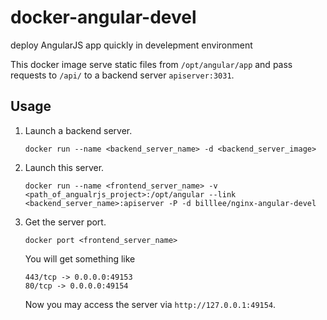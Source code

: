# docker-angular-devel
deploy AngularJS app quickly in develepment environment

This docker image serve static files from `/opt/angular/app` and pass requests to `/api/` to a backend server `apiserver:3031`.

## Usage

1. Launch a backend server.

    ```
    docker run --name <backend_server_name> -d <backend_server_image>
    ```

2. Launch this server.

    ```
    docker run --name <frontend_server_name> -v <path_of_angualrjs_project>:/opt/angular --link <backend_server_name>:apiserver -P -d billlee/nginx-angular-devel
    ```

3. Get the server port.

    ```
    docker port <frontend_server_name>
    ```

    You will get something like

    ```
    443/tcp -> 0.0.0.0:49153
    80/tcp -> 0.0.0.0:49154
    ```

    Now you may access the server via `http://127.0.0.1:49154`.
